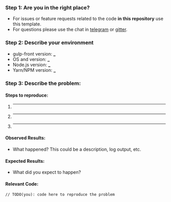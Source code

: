 ### Step 1: Are you in the right place?

- For issues or feature requests related to the code **in this repository** use this template.
- For questions please use the chat in [telegram](https://t.me/gulpfront) or [gitter](https://gitter.im/zoxon/gulp-front).

### Step 2: Describe your environment

- gulp-front version: **\_**
- OS and version: **\_**
- Node.js version: **\_**
- Yarn/NPM version: **\_**

### Step 3: Describe the problem:

#### Steps to reproduce:

1.  ***
2.  ***
3.  ***

#### Observed Results:

- What happened? This could be a description, log output, etc.

#### Expected Results:

- What did you expect to happen?

#### Relevant Code:

```
// TODO(you): code here to reproduce the problem
```
